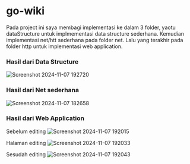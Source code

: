 # go-wiki

Pada project ini saya membagi implementasi ke dalam 3 folder, yaotu dataStructure untuk implmementasi data structure sederhana. Kemudian implementasi net/htt sederhana pada folder net. Lalu yang terakhir pada folder http untuk implementasi web application.

### Hasil dari Data Structure
![Screenshot 2024-11-07 192720](https://github.com/user-attachments/assets/fb36f443-df94-46b9-8ba4-45a02ee92b5b)

### Hasil dari Net sederhana
![Screenshot 2024-11-07 182658](https://github.com/user-attachments/assets/bdc390d5-e5a0-4a9a-a282-0c5a514a3eab)

### Hasil dari Web Application
Sebelum editing
![Screenshot 2024-11-07 192015](https://github.com/user-attachments/assets/6ef3cef5-25a0-4c72-a923-78517c42ad10)

Halaman editing
![Screenshot 2024-11-07 192033](https://github.com/user-attachments/assets/ffde8dde-26ed-4f96-81df-269dcdcd8e8f)

Sesudah editing
![Screenshot 2024-11-07 192043](https://github.com/user-attachments/assets/aba458d5-6319-4b5d-b11a-d41275617fdf)
